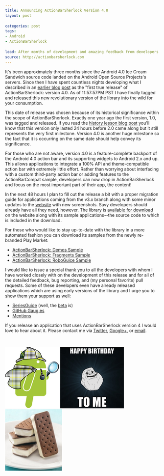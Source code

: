 ```yaml
---
title: Announcing ActionBarSherlock Version 4.0
layout: post

categories: post
tags:
- Android
- ActionBarSherlock

lead: After months of development and amazing feedback from developers the first official release of version 4 is available.
source: http://actionbarsherlock.com
---
```


It's been approximately three months since the Android 4.0 Ice Cream Sandwich source code landed on the Android Open Source Projects's servers. Since then I have spent countless nights developing what I described in an [earlier blog post][1] as the "first true release" of ActionBarSherlock: version 4.0. As of 11:57:57PM PST I have finally tagged and released this new revolutionary version of the library into the wild for your consumption.

This date of release was chosen because of its historical significance within the scope of ActionBarSherlock. Exactly one year ago the first version, 1.0, was tagged and released. If you read the [history lesson blog post][3] you'll know that this version only lasted 24 hours before 2.0 came along but it still represents the very first milestone. Version 4.0 is another huge milestone so the fact that it is occurring on the same date should help convey its significance.

For those who are not aware, version 4.0 is a feature-complete backport of the Android 4.0 action bar and its supporting widgets to Android 2.x and up. This allows applications to integrate a 100% API and theme-compatible action bar with extremely little effort. Rather than worrying about interfacing with a custom third-party action bar or adding features to the ActionBarCompat sample, developers can now drop in ActionBarSherlock and focus on the most important part of their app, the content!

In the next 48 hours I plan to fill out the release a bit with a proper migration guide for applications coming from the v3.x branch along with some minor updates to the [website][4] with new screenshots. Savy developers should already have all they need, however. The library is [available for download][5] on the website along with its sample applications--the source code to which is included in the download.

For those who would like to stay up-to-date with the library in a more automated fashion you can download its samples from the newly re-branded Play Market:

 * [ActionBarSherlock: Demos Sample][9]
 * [ActionBarSherlock: Fragments Sample][10]
 * [ActionBarSherlock: RoboGuice Sample][11]

I would like to issue a special thank you to all the developers with whom I have worked closely with on the development of this release and for all of the detailed feedback, bug reporting, and (my personal favorite) pull requests. Some of these developers even have already released applications which are using early versions of the library and I urge you to show them your support as well:

 * [SeriesGuide][12] (well, the [beta][13] is)
 * [GitHub Gaug.es][14]
 * [Mentions][15]

If you release an application that uses ActionBarSherlock version 4 I would love to hear about it. Please contact me via [Twitter][6], [Google+][7], or [email][8].

&nbsp;

![ActionBarSherlock Logo][16] ![Happy Birthday to me!][2] ![Ice Cream Sandwich][17]




 [1]: /actionbarsherlock-a-love-story-part-1
 [2]: /static/post-image/forever-alone-birthday.jpg
 [3]: /actionbarsherlock-a-love-story-part-2
 [4]: http://actionbarsherlock.com/
 [5]: http://actionbarsherlock.com/download.html
 [6]: http://twitter.com/JakeWharton
 [7]: http://profiles.google.com/jakewharton
 [8]: mailto:jakewharton@gmail.com
 [9]: https://play.google.com/store/apps/details?id=com.actionbarsherlock.sample.demos
 [10]: https://play.google.com/store/apps/details?id=com.actionbarsherlock.sample.fragments
 [11]: https://play.google.com/store/apps/details?id=com.actionbarsherlock.sample.roboguice
 [12]: https://play.google.com/store/apps/details?id=com.battlelancer.seriesguide
 [13]: https://play.google.com/store/apps/details?id=com.battlelancer.seriesguide.beta
 [14]: https://play.google.com/store/apps/details?id=com.github.mobile.gauges
 [15]: https://play.google.com/store/apps/details?id=com.androiduipatterns.mentionobserver
 [16]: /static/post-image/actionbarsherlock-logo.png
 [17]: /static/post-image/android-ice-cream-sandwich.jpg